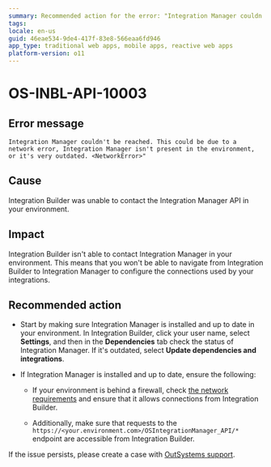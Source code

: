 ```yaml
---
summary: Recommended action for the error: "Integration Manager couldn't be reached. This could be due to a network error, Integration Manager isn't present in the environment, or it's very outdated. <NetworkError>" in Integration Builder
tags:
locale: en-us
guid: 46eae534-9de4-417f-83e8-566eaa6fd946
app_type: traditional web apps, mobile apps, reactive web apps
platform-version: o11
---
```


# OS-INBL-API-10003

## Error message

`Integration Manager couldn't be reached. This could be due to a network error, Integration Manager isn't present in the environment, or it's very outdated. <NetworkError>"`

## Cause

Integration Builder was unable to contact the Integration Manager API in your environment.

## Impact

Integration Builder isn't able to contact Integration Manager in your environment. This means that you won't be able to navigate from Integration Builder to Integration Manager to configure the connections used by your integrations.

## Recommended action

* Start by making sure Integration Manager is installed and up to date in your environment. In Integration Builder, click your user name, select **Settings**, and then in the **Dependencies** tab check the status of Integration Manager. If it's outdated, select **Update dependencies and integrations**.

* If Integration Manager is installed and up to date, ensure the following:

    * If your environment is behind a firewall, check [the network requirements](https://success.outsystems.com/Documentation/11/Setup_and_maintain_your_OutSystems_infrastructure/Setting_Up_OutSystems/OutSystems_network_requirements#integration-builder) and ensure that it allows connections from Integration Builder.

    * Additionally, make sure that requests to the `https://<your.environment.com>/OSIntegrationManager_API/*` endpoint are accessible from Integration Builder.

If the issue persists, please create a case with [OutSystems support](https://success.outsystems.com/Support).

